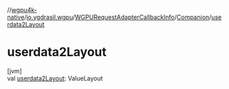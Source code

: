 //[wgpu4k-native](../../../../index.md)/[io.ygdrasil.wgpu](../../index.md)/[WGPURequestAdapterCallbackInfo](../index.md)/[Companion](index.md)/[userdata2Layout](userdata2-layout.md)

# userdata2Layout

[jvm]\
val [userdata2Layout](userdata2-layout.md): ValueLayout